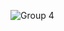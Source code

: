 ![Group 4](https://user-images.githubusercontent.com/98888240/202927781-16e89036-415b-408d-8f71-ce4be558a587.png)

